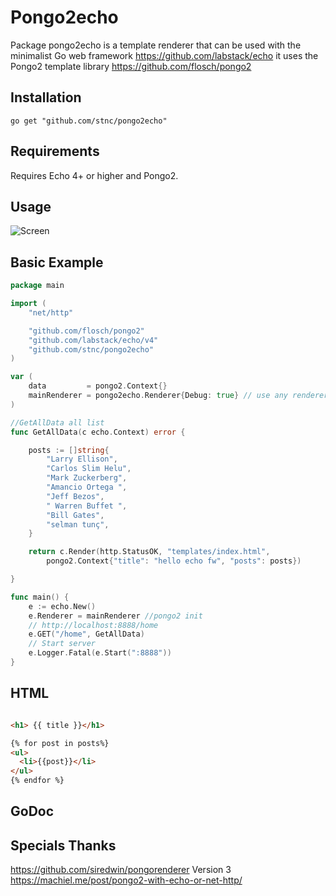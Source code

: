 Pongo2echo
=========

Package pongo2echo is a template renderer that can be used with the minimalist Go web framework
https://github.com/labstack/echo it uses the Pongo2 template library
https://github.com/flosch/pongo2

## Installation  

`go get "github.com/stnc/pongo2echo"`

Requirements
------------

Requires Echo 4+ or higher and Pongo2.

Usage
-----


![Screen](https://raw.githubusercontent.com/stnc/pongo2echo/master/example/echoScreen.png)

Basic Example
-------------

```go
package main

import (
	"net/http"

	"github.com/flosch/pongo2"
	"github.com/labstack/echo/v4"
	"github.com/stnc/pongo2echo"
)

var (
	data         = pongo2.Context{}
	mainRenderer = pongo2echo.Renderer{Debug: true} // use any renderer
)

//GetAllData all list
func GetAllData(c echo.Context) error {

	posts := []string{
		"Larry Ellison",
		"Carlos Slim Helu",
		"Mark Zuckerberg",
		"Amancio Ortega ",
		"Jeff Bezos",
		" Warren Buffet ",
		"Bill Gates",
		"selman tunç",
	}

	return c.Render(http.StatusOK, "templates/index.html",
		pongo2.Context{"title": "hello echo fw", "posts": posts})

}

func main() {
	e := echo.New()
	e.Renderer = mainRenderer //pongo2 init
	// http://localhost:8888/home
	e.GET("/home", GetAllData)
	// Start server
	e.Logger.Fatal(e.Start(":8888"))
}

```

HTML 
----------------


```html

<h1> {{ title }}</h1>

{% for post in posts%}
<ul>
  <li>{{post}}</li>
</ul>
{% endfor %}

```


GoDoc
-----


Specials Thanks
-----

https://github.com/siredwin/pongorenderer Version 3
https://machiel.me/post/pongo2-with-echo-or-net-http/
